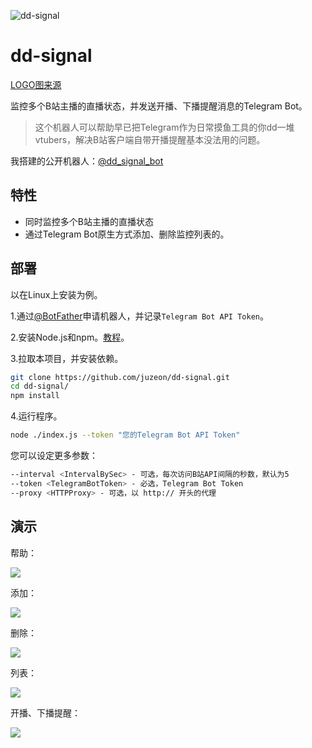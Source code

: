 ![dd-signal](https://socialify.git.ci/juzeon/dd-signal/image?description=1&font=Inter&forks=1&issues=1&logo=https%3A%2F%2Fimg14.360buyimg.com%2Fddimg%2Fjfs%2Ft1%2F168143%2F5%2F7773%2F27490%2F603723edE7b9ecb4d%2Fd125f3119c9024f4.jpg&pattern=Plus&stargazers=1&theme=Light)

# dd-signal

[LOGO图来源](https://www.zedge.net/wallpaper/b944d4d5-c2e8-42ca-9903-7dc2d4aa7ad6)

监控多个B站主播的直播状态，并发送开播、下播提醒消息的Telegram Bot。

>  这个机器人可以帮助早已把Telegram作为日常摸鱼工具的你dd一堆vtubers，解决B站客户端自带开播提醒基本没法用的问题。

我搭建的公开机器人：[@dd_signal_bot](https://t.me/dd_signal_bot)

## 特性

- 同时监控多个B站主播的直播状态
- 通过Telegram Bot原生方式添加、删除监控列表的。

## 部署

以在Linux上安装为例。

1.通过[@BotFather](https://t.me/BotFather)申请机器人，并记录`Telegram Bot API Token`。

2.安装Node.js和npm。[教程](https://nodejs.org/en/download/package-manager/)。

3.拉取本项目，并安装依赖。

```bash
git clone https://github.com/juzeon/dd-signal.git
cd dd-signal/
npm install
```

4.运行程序。

```bash
node ./index.js --token "您的Telegram Bot API Token"
```

您可以设定更多参数：

```bash
--interval <IntervalBySec> - 可选，每次访问B站API间隔的秒数，默认为5
--token <TelegramBotToken> - 必选，Telegram Bot Token
--proxy <HTTPProxy> - 可选，以 http:// 开头的代理
```

## 演示

帮助：

![](https://i.imgur.com/rEdUym7.png)

添加：

![](https://i.imgur.com/Jtn0Gbt.png)

删除：

![](https://i.imgur.com/9OjNMHF.png)

列表：

![](https://i.imgur.com/Fjsd6ic.png)

开播、下播提醒：

![](https://i.imgur.com/tgZN5kq.png)